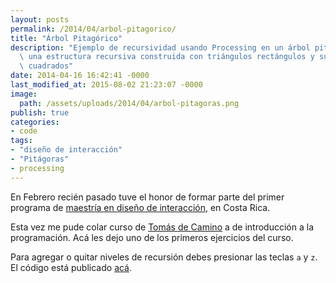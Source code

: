 ```yaml
---
layout: posts
permalink: /2014/04/arbol-pitagorico/
title: "Árbol Pitagórico"
description: "Ejemplo de recursividad usando Processing en un árbol pitagórico;\
  \ una estructura recursiva construida con triángulos rectángulos y sus catetos\
  \ cuadrados"
date: 2014-04-16 16:42:41 -0000
last_modified_at: 2015-08-02 21:23:07 -0000
image:
  path: /assets/uploads/2014/04/arbol-pitagoras.png
publish: true
categories:
- code
tags:
- "diseño de interacción"
- "Pitágoras"
- processing
---
```


En Febrero recién pasado tuve el honor de formar parte del primer programa de [maestría en diseño de interacción](http://interaccion.veritas.cr/home/index.php "Interacción en Veritas"), en Costa Rica.

Esta vez me pude colar curso de [Tomás de Camino](http://www.personal.psu.edu/tzd1/Tomas_de_Camino_Homepage/Home.html "sitio de Tomás") a de introducción a la programación. Acá les dejo uno de los primeros ejercicios del curso. 

Para agregar o quitar niveles de recursión debes presionar las teclas `a` y `z`. El código está publicado [acá](http://www.openprocessing.org/sketch/136927 "Recursive Hypotenuse in OpenProcessing").

<div id='p5'></div>
<script src="https://cdn.jsdelivr.net/npm/p5@1.9.0/lib/p5.min.js"></script>
<script src="{{ site.baseurl }}/assets/p5/pytagoras.js"></script>
